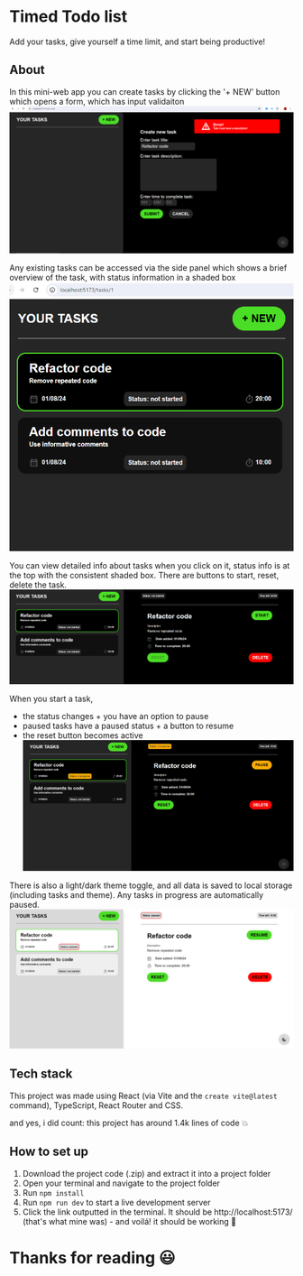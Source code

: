 # Timed Todo list

Add your tasks, give yourself a time limit, and start being productive!

## About

In this mini-web app you can create tasks by clicking the '+ NEW' button which opens a form, which has input validaiton
![Image showing task creation with validation](./readme%20assets/task-creation.PNG)

Any existing tasks can be accessed via the side panel which shows a brief overview of the task, with status information in a shaded box
![Side panel containing one task](./readme%20assets/side-panel.PNG)

You can view detailed info about tasks when you click on it, status info is at the top with the consistent shaded box.
There are buttons to start, reset, delete the task.
![A task that hasn't been started yet](./readme%20assets/task-not-started.PNG)

When you start a task,

- the status changes + you have an option to pause
- paused tasks have a paused status + a button to resume
- the reset button becomes active
  ![A task in progress](./readme%20assets/task-in-progress.PNG)

There is also a light/dark theme toggle, and all data is saved to local storage (including tasks and theme). Any tasks in progress are automatically paused.
![Light theme preview](./readme%20assets/light-theme.PNG)

## Tech stack

This project was made using React (via Vite and the `create vite@latest` command), TypeScript, React Router and CSS.

and yes, i did count: this project has around 1.4k lines of code 💥

## How to set up

1. Download the project code (.zip) and extract it into a project folder
2. Open your terminal and navigate to the project folder
3. Run `npm install`
4. Run `npm run dev` to start a live development server
5. Click the link outputted in the terminal. It should be http://localhost:5173/ (that's what mine was) - and voilá! it should be working 🤞

# Thanks for reading 😃
